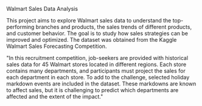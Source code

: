 Walmart Sales Data Analysis



This project aims to explore Walmart sales data to understand the top-performing branches and products, the sales trends of different products, and customer behavior. The goal is to study how sales strategies can be improved and optimized. The dataset was obtained from the Kaggle Walmart Sales Forecasting Competition.

"In this recruitment competition, job-seekers are provided with historical sales data for 45 Walmart stores located in different regions. Each store contains many departments, and participants must project the sales for each department in each store. To add to the challenge, selected holiday markdown events are included in the dataset. These markdowns are known to affect sales, but it is challenging to predict which departments are affected and the extent of the impact."







